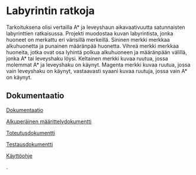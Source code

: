 # Labyrintin ratkoja

Tarkoituksena olisi vertailla A* ja leveyshaun aikavaativuutta satunnaisten labyrinttien ratkaisussa. Projekti muodostaa kuvan labyrintista, jonka huoneet on merkattu eri värisillä merkeillä. Sininen merkki merkkaa alkuhuonetta ja punainen määränpää huonetta. Vihreä merkki merkkaa huoneita, jotka ovat osa lyhintä polkua alkuhuoneen ja määränpään välillä, jonka A* tai leveyshaku löysi. Keltainen merkki kuvaa ruutua, jossa molemmat A* ja leveyshaku on käynyt. Magenta merkki kuvaa ruutua, jossa vain leveyshaku on käynyt, vastaavasti syaani kuvaa ruutuja, jossa vain A* on käynyt.

## Dokumentaatio

[Dokumentaatio](https://github.com/SkarpAnton/labyrintin-ratkoja/tree/master/dokumentaatio)

[Alkuperäinen määrittelydokumentti](https://github.com/SkarpAnton/labyrintin-ratkoja/blob/master/dokumentaatio/maarittelydokumentti.md)

[Toteutusdokumentti](https://github.com/SkarpAnton/labyrintin-ratkoja/blob/master/dokumentaatio/toteutusdokumentti.md)

[Testausdokumentti](https://github.com/SkarpAnton/labyrintin-ratkoja/blob/master/dokumentaatio/testausdokumentti.md)

[Käyttöohje](https://github.com/SkarpAnton/labyrintin-ratkoja/blob/master/dokumentaatio/Kayttohje.md)


. 
